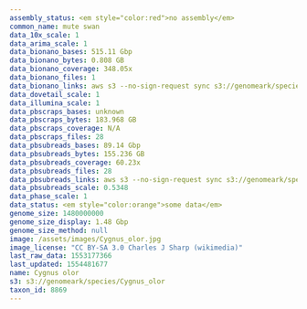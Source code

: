 ```yaml
---
assembly_status: <em style="color:red">no assembly</em>
common_name: mute swan
data_10x_scale: 1
data_arima_scale: 1
data_bionano_bases: 515.11 Gbp
data_bionano_bytes: 0.808 GB
data_bionano_coverage: 348.05x
data_bionano_files: 1
data_bionano_links: aws s3 --no-sign-request sync s3://genomeark/species/Cygnus_olor/bCygOlo1/genomic_data/bionano/ .<br>
data_dovetail_scale: 1
data_illumina_scale: 1
data_pbscraps_bases: unknown
data_pbscraps_bytes: 183.968 GB
data_pbscraps_coverage: N/A
data_pbscraps_files: 28
data_pbsubreads_bases: 89.14 Gbp
data_pbsubreads_bytes: 155.236 GB
data_pbsubreads_coverage: 60.23x
data_pbsubreads_files: 28
data_pbsubreads_links: aws s3 --no-sign-request sync s3://genomeark/species/Cygnus_olor/bCygOlo1/genomic_data/pacbio/ . --exclude "*scraps.bam"<br>
data_pbsubreads_scale: 0.5348
data_phase_scale: 1
data_status: <em style="color:orange">some data</em>
genome_size: 1480000000
genome_size_display: 1.48 Gbp
genome_size_method: null
image: /assets/images/Cygnus_olor.jpg
image_license: "CC BY-SA 3.0 Charles J Sharp (wikimedia)"
last_raw_data: 1553177366
last_updated: 1554481677
name: Cygnus olor
s3: s3://genomeark/species/Cygnus_olor
taxon_id: 8869
---
```

